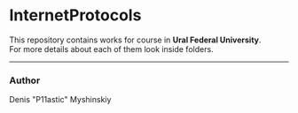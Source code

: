 # InternetProtocols
This repository contains works for course in **Ural Federal University**.<br>
For more details about each of them look inside folders.
*******
### Author
Denis "P11astic" Myshinskiy